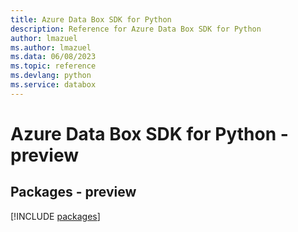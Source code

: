```yaml
---
title: Azure Data Box SDK for Python
description: Reference for Azure Data Box SDK for Python
author: lmazuel
ms.author: lmazuel
ms.data: 06/08/2023
ms.topic: reference
ms.devlang: python
ms.service: databox
---
```

# Azure Data Box SDK for Python - preview
## Packages - preview
[!INCLUDE [packages](data-box-index.md)]